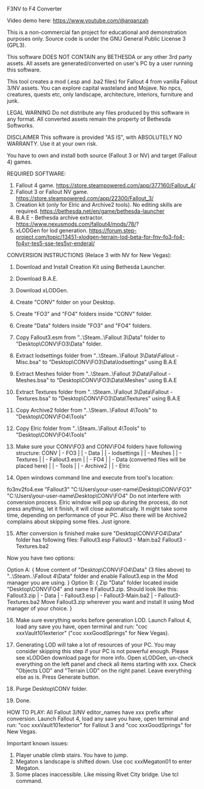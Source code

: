 F3NV to F4 Converter

Video demo here: https://www.youtube.com/@arqanzah

This is a non-commercial fan project for educational and demonstration purposes only. Source code is under the GNU General Public License 3 (GPL3).

This software DOES NOT CONTAIN any BETHESDA or any other 3rd party assets. All assets are generated/converted on user's PC by a user running this software.

This tool creates a mod (.esp and .ba2 files) for Fallout 4 from vanilla Fallout 3/NV assets. You can explore capital wasteland and Mojave. No npcs, creatures, quests etc, only landscape, architecture, interiors, furniture and junk. 

LEGAL WARNING
Do not distribute any files produced by this software in any format. All converted assets remain the property of Bethesda Softworks.

DISCLAIMER
This software is provided "AS IS", with ABSOLUTELY NO WARRANTY. Use it at your own risk.

You have to own and install both source (Fallout 3 or NV) and target (Fallout 4) games.

REQUIRED SOFTWARE:
1. Fallout 4 game. https://store.steampowered.com/app/377160/Fallout_4/
2. Fallout 3 or Fallout NV game. https://store.steampowered.com/app/22300/Fallout_3/
3. Creation kit (only for Elric and Archive2 tools). No editing skills are required. https://bethesda.net/en/game/bethesda-launcher
4. B.A.E - Bethesda archive extractor. https://www.nexusmods.com/fallout4/mods/78/?
5. xLODGen for lod generation. https://forum.step-project.com/topic/13451-xlodgen-terrain-lod-beta-for-fnv-fo3-fo4-fo4vr-tes5-sse-tes5vr-enderal/


CONVERSION INSTRUCTIONS (Relace 3 with NV for New Vegas):

1. Download and Install Creation Kit using Bethesda Launcher.
2. Download B.A.E.
3. Download xLODGen.

4. Create "CONV" folder on your Desktop.
5. Create "FO3" and "FO4" folders inside "CONV" folder.
6. Create "Data" folders inside "FO3" and "FO4" folders.

7. Copy Fallout3.esm from "..\Steam\..\Fallout 3\Data" folder to "Desktop\CONV\FO3\Data" folder.
8. Extract lodsettings folder from "..\Steam\..\Fallout 3\Data\Fallout - Misc.bsa" to "Desktop\CONV\FO3\Data\lodsettings" using B.A.E
9. Extract Meshes folder from "..\Steam\..\Fallout 3\Data\Fallout - Meshes.bsa" to "Desktop\CONV\FO3\Data\Meshes" using B.A.E
10. Extract Textures folder from "..\Steam\..\Fallout 3\Data\Fallout - Textures.bsa" to "Desktop\CONV\FO3\Data\Textures" using B.A.E

11. Copy Archive2 folder from "..\Steam\..\Fallout 4\Tools" to "Desktop\CONV\FO4\Tools"
12. Copy Elric folder from "..\Steam\..\Fallout 4\Tools" to "Desktop\CONV\FO4\Tools"

13. Make sure your CONV\FO3 and CONV\FO4 folders have following structure: 
CONV
| - FO3
|   | - Data
|       | - lodsettings
|       | - Meshes
|       | - Textures
|       | - Fallout3.esm 
|
| - FO4
|   | - Data (converted files will be placed here)
|   | - Tools
|       | - Archive2
|       | - Elric

14. Open windows command line and execute from tool's location:

fo3nv2fo4.exe "Fallout3" "C:\Users\your-user-name\Desktop\CONV\FO3" "C:\Users\your-user-name\Desktop\CONV\FO4"
Do not interfere with conversion process. Elric window will pop up during the process, do not press anything, let it finish, it will close automatically.  It might take some time, depending on performance of your PC.
Also there will be Archive2 complains about skipping some files. Just ignore. 

15. After conversion is finished make sure "Desktop\CONV\FO4\Data" folder has following files:
Fallout3.esp
Fallout3 - Main.ba2
Fallout3 - Textures.ba2

Now you have two options:

Option A: {
Move content of "Desktop\CONV\FO4\Data" (3 files above) to "..\Steam\..\Fallout 4\Data" folder and enable Fallout3.esp in the Mod manager you are using.
}
Option B: {
Zip "Data" folder located inside "Desktop\CONV\FO4" and name it Fallout3.zip. Should look like this:
Fallout3.zip
| - Data
    | - Fallout3.esp
    | - Fallout3-Main.ba2
    | - Fallout3-Textures.ba2
Move Fallout3.zip wherever you want and install it using Mod manager of your choice.
}

16. Make sure everything works before generation LOD. Launch Fallout 4, load any save you have, open terminal and run: "coc xxxVault101exterior" ("coc xxxGoodSprings" for New Vegas). 

17. Generating LOD will take a lot of resources of your PC. You may consider skipping this step if your PC is not powerful enough. Please see xLODGen download page for more info.
Open xLODGen, un-check everything on the left panel and check all items starting with xxx. Check "Objects LOD" and "Terrain LOD" on the right panel. Leave everything else as is. Press Generate button. 

18. Purge Desktop\CONV folder.

19. Done.

HOW TO PLAY:
All Fallout 3/NV editor_names have xxx prefix after conversion. 
Launch Fallout 4, load any save you have, open terminal and run: "coc xxxVault101exterior" for Fallout 3 and "coc xxxGoodSprings" for New Vegas. 

Important known issues:
1. Player unable climb stairs. You have to jump.
2. Megaton s landscape is shifted down. Use coc xxxMegaton01 to enter Megaton.
3. Some places inaccessible. Like missing Rivet City bridge. Use tcl command.